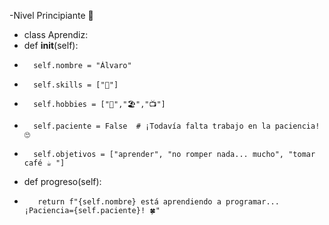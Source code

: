 -Nivel Principiante 🚀
- class Aprendiz:
-   def __init__(self):
-       self.nombre = "Álvaro"
-       self.skills = ["🐍"]
-       self.hobbies = ["📸","🏖️","📺"]
-       self.paciente = False  # ¡Todavía falta trabajo en la paciencia! 🙄
-       self.objetivos = ["aprender", "no romper nada... mucho", "tomar café ☕ "]

-    def progreso(self):
-        return f"{self.nombre} está aprendiendo a programar... ¡Paciencia={self.paciente}! 🍀"
